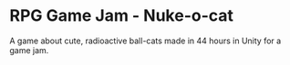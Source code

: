 # RPG Game Jam - Nuke-o-cat
A game about cute, radioactive ball-cats made in 44 hours in Unity for a game jam.